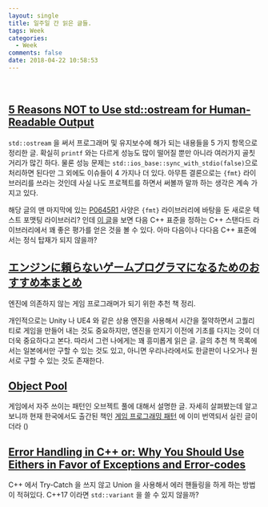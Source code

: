 ```yaml
---
layout: single
title: 일주일 간 읽은 글들.
tags: Week
categories:
  - Week
comments: false
date: 2018-04-22 10:58:53
---
```

　
<!-- more -->

## [5 Reasons NOT to Use std::ostream for Human-Readable Output](https://accu.org/index.php/journals/2486)

`std::ostream` 을 써서 프로그래머 및 유지보수에 해가 되는 내용들을 5 가지 항목으로 정리한 글. 확실히 `printf` 와는 다르게 성능도 많이 떨어질 뿐만 아니라 여러가지 골칫거리가 많긴 하다. 물론 성능 문제는 `std::ios_base::sync_with_stdio(false)`으로 처리하면 된다만 그 외에도 이슈들이 4 가지나 더 있다. 
아무튼 결론으로는 `{fmt}` 라이브러리를 쓰라는 것인데 사실 나도 프로젝트를 하면서 써볼까 말까 하는 생각은 계속 가지고 있다.

해당 글의 맨 마지막에 있는 [P0645R1](http://www.open-std.org/jtc1/sc22/wg21/docs/papers/2018/p0645r1.html#Benchmarks) 사양은 `{fmt}` 라이브러리에 바탕을 둔 새로운 텍스트 포맷팅 라이브러리? 인데 [이 글](http://www.zverovich.net/2018/03/17/text-formatting-jacksonville.html)을 보면 다음 C++ 표준을 정하는 C++ 스탠다드 라이브러리에서 꽤 좋은 평가를 얻은 것을 볼 수 있다. 아마 다음이나 다다음 C++ 표준에서는 정식 탑재가 되지 않을까?

## [エンジンに頼らないゲームプログラマになるためのおすすめ本まとめ](https://freelifetech.com/recommended-books-for-game-programmer/)

엔진에 의존하지 않는 게임 프로그래머가 되기 위한 추천 책 정리.

개인적으로는 Unity 나 UE4 와 같은 상용 엔진을 사용해서 시간을 절약하면서 고퀄리티로 게임을 만들어 내는 것도 중요하지만, 엔진을 만지기 이전에 기초를 다지는 것이 더 더욱 중요하다고 본다. 따라서 그런 나에게는 꽤 흥미롭게 읽은 글.
글의 추천 책 목록에서는 일본에서만 구할 수 있는 것도 있고, 아니면 우리나라에서도 한글판이 나오거나 원서로 구할 수 있는 것도 존재한다. 

## [Object Pool](http://gameprogrammingpatterns.com/object-pool.html)

게임에서 자주 쓰이는 패턴인 오브젝트 풀에 대해서 설명한 글. 자세히 살펴봤는데 알고보니까 현재 한국에서도 출간된 책인 [게임 프로그래밍 패턴](http://www.hanbit.co.kr/store/books/look.php?p_code=B4342659595) 에 이미 번역되서 실린 글이더라 ()

## [Error Handling in C++ or: Why You Should Use Eithers in Favor of Exceptions and Error-codes](https://hackernoon.com/error-handling-in-c-or-why-you-should-use-eithers-in-favor-of-exceptions-and-error-codes-f0640912eb45)

C++ 에서 Try-Catch 을 쓰지 않고 Union 을 사용해서 에러 핸들링을 하게 하는 방법이 적혀있다. C++17 이라면 `std::variant` 을 쓸 수 있지 않을까? 